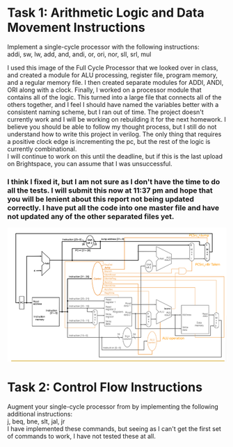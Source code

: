 # Task 1: Arithmetic Logic and Data Movement Instructions
Implement a single-cycle processor with the following instructions:  
addi, sw, lw, add, and, andi, or, ori, nor, sll, srl, mul

I used this image of the Full Cycle Processor that we looked over in class, and created a module for ALU processing, register file, program memory, and a regular memory file. I then created separate modules for ADDI, ANDI, ORI along with a clock. Finally, I worked on a processor module that contains all of the logic. This turned into a large file that connects all of the others together, and I feel I should have named the variables better with a consistent naming scheme, but I ran out of time. The project doesn't currently work and I will be working on rebuilding it for the next homework. I believe you should be able to follow my thought process, but I still do not understand how to write this project in verilog. The only thing that requires a positive clock edge is incrementing the pc, but the rest of the logic is currently combinational.  
I will continue to work on this until the deadline, but if this is the last upload on Brightspace, you can assume that I was unsuccessful.  
### I think I fixed it, but I am not sure as I don't have the time to do all the tests. I will submit this now at 11:37 pm and hope that you will be lenient about this report not being updated correctly. I have put all the code into one master file and have not updated any of the other separated files yet.



![alt text](./images/FullCycleProcessor.png)

# Task 2: Control Flow Instructions
Augment your single-cycle processor from by implementing the following additional instructions:  
j, beq, bne, slt, jal, jr  
I have implemented these commands, but seeing as I can't get the first set of commands to work, I have not tested these at all.
